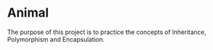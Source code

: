 # Animal
The purpose of this project is to practice the concepts of Inheritance, Polymorphism and Encapsulation.


